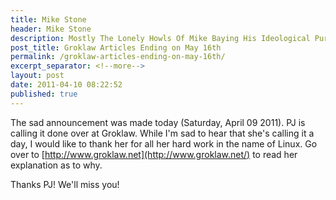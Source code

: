 ```yaml
---
title: Mike Stone
header: Mike Stone
description: Mostly The Lonely Howls Of Mike Baying His Ideological Purity At The Moon
post_title: Groklaw Articles Ending on May 16th
permalink: /groklaw-articles-ending-on-may-16th/
excerpt_separator: <!--more-->
layout: post
date: 2011-04-10 08:22:52
published: true
---
```



The sad announcement was made today (Saturday, April 09 2011). PJ is calling it done over at Groklaw. While I'm sad to hear that she's calling it a day, I would like to thank her for all her hard work in the name of Linux. Go over to [http://www.groklaw.net](http://www.groklaw.net/) to read her explanation as to why.

Thanks PJ! We'll miss you!
